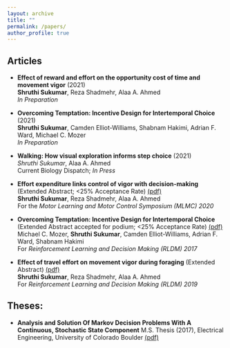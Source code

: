 ```yaml
---
layout: archive
title: ""
permalink: /papers/
author_profile: true
---
```


## Articles

* **Effect of reward and effort on the opportunity cost of time and movement vigor** (2021)\
 __Shruthi Sukumar__, Reza Shadmehr, Alaa A. Ahmed\
*In Preparation*

* **Overcoming Temptation: Incentive Design for Intertemporal Choice** (2021)\
 __Shruthi Sukumar__, Camden Elliot-Williams, Shabnam Hakimi, Adrian F. Ward, Michael C. Mozer\
*In Preparation*

* **Walking: How visual exploration informs step choice** (2021)\
*Shruthi Sukumar*, Alaa A. Ahmed\
Current Biology Dispatch; _In Press_

* **Effort expenditure links control of vigor with decision-making** (Extended Abstract; <25% Acceptance Rate) [(pdf)](http://ssukumar.github.io/files/MLMC_abstract_final.pdf)\
 __Shruthi Sukumar__, Reza Shadmehr, Alaa A. Ahmed\
 For the *Motor Learning and Motor Control Symposium (MLMC) 2020*

 * **Overcoming Temptation: Incentive Design for Intertemporal Choice** (Extended Abstract accepted for podium; <25% Acceptance Rate) [(pdf)](http://ssukumar.github.io/files/rldm_2017.pdf)\
 Michael C. Mozer, __Shruthi Sukumar__, Camden Elliot-Williams, Adrian F. Ward, Shabnam Hakimi\
 For *Reinforcement Learning and Decision Making (RLDM) 2017*

* **Effect of travel effort on movement vigor during foraging** (Extended Abstract) [(pdf)](http://ssukumar.github.io/files/rldm_abstract.pdf)\
__Shruthi Sukumar__, Reza Shadmehr, Alaa A. Ahmed\
For *Reinforcement Learning and Decision Making (RLDM) 2019*




## Theses:

* **Analysis and Solution Of Markov Decision Problems With A Continuous, Stochastic State Component** M.S. Thesis (2017), Electrical Engineering, University of Colorado Boulder [(pdf)](http://ssukumar.github.io/files/MS_thesis.pdf)
